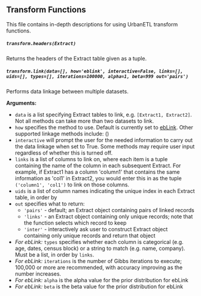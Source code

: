 ## Transform Functions
This file contains in-depth descriptions for using UrbanETL transform functions.

##### `transform.headers(Extract)`
Returns the headers of the Extract table given as a tuple.
##### `transform.link(data=[], how='eblink', interactive=False, links=[], uids=[], types=[], iterations=100000, alpha=1, beta=999 out='pairs')`
Performs data linkage between multiple datasets.

__Arguments:__  
+ `data` is a list specifying Extract tables to link, e.g. `[Extract1, Extract2]`. Not all methods can take more than two datasets to link.
+ `how` specifies the method to use. Default is currently set to [ebLink](https://github.com/aldengolab/graphical-record-linkage). Other supported linkage methods include: ()
+ `interactive` will prompt the user for the needed information to carry out the data linkage when set to True. Some methods may require user input regardless of whether this is turned off.
+ `links` is a list of columns to link on, where each item is a tuple containing the name of the column in each subsequent Extract. For example, if Extract1 has a column 'column1' that contains the same information as 'col1' in Extract2, you would enter this in as the tuple `('column1', 'col1')` to link on those columns.
+ `uids` is a list of column names indicating the unique index in each Extract table, in order by
+ `out` specifies what to return:
  + `'pairs'` - default; an Extract object containing pairs of linked records
  + `'links'` - an Extract object containing only unique records; note that the function selects which record to keep
  + `'inter'` - interactively ask user to construct Extract object containing only unique records and return that object
+ *For ebLink:* `types` specifies whether each column is categorical (e.g. age, dates, census block) or a string to match (e.g. name, company). Must be a list, in order by `links`.
+ *For ebLink:* `iterations` is the number of Gibbs iterations to execute; 100,000 or more are recommended, with accuracy improving as the number increases.
+ *For ebLink:* `alpha` is the alpha value for the prior distribution for ebLink
+ *For ebLink:* `beta` is the beta value for the prior distribution for ebLink
